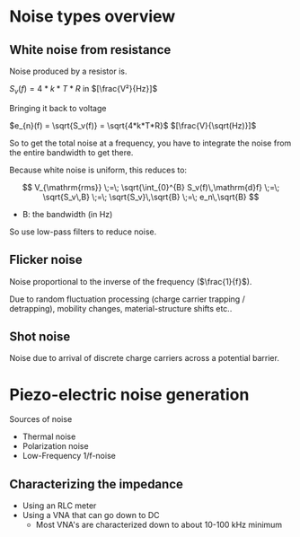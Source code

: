 # Noise types overview
## White noise from resistance

Noise produced by a resistor is.

$S_v(f) = 4*k*T*R$ in $[\frac{V²}{Hz}]$

Bringing it back to voltage

$e_{n}(f) = \sqrt{S_v(f)} = \sqrt{4*k*T*R}$  $[\frac{V}{\sqrt(Hz)}]$

So to get the total noise at a frequency, you have to integrate the noise from the entire bandwidth to get there.

Because white noise is uniform, this reduces to:


$$
V_{\mathrm{rms}} \;=\; \sqrt{\int_{0}^{B} S_v(f)\,\mathrm{d}f}
\;=\; \sqrt{S_v\,B}
\;=\; \sqrt{S_v}\,\sqrt{B}
\;=\; e_n\,\sqrt{B}
$$

- B: the bandwidth (in Hz)

So use low-pass filters to reduce noise.

## Flicker noise

Noise proportional to the inverse of the frequency ($\frac{1}{f}$).

Due to random fluctuation processing (charge carrier trapping / detrapping), mobility changes, material-structure shifts etc..

## Shot noise

Noise due to arrival of discrete charge carriers across a potential barrier.


# Piezo-electric noise generation
Sources of noise
- Thermal noise
- Polarization noise
- Low-Frequency 1/f-noise

## Characterizing the impedance
- Using an RLC meter
- Using a VNA that can go down to DC
	- Most VNA's are characterized down to about 10-100 kHz minimum